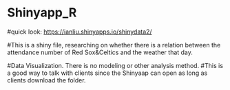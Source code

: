 # Shinyapp_R

#quick look: https://ianliu.shinyapps.io/shinydata2/

#This is a shiny file, researching on whether there is a relation between the attendance number of Red Sox&Celtics and the weather that day. 

#Data Visualization. There is no modeling or other analysis method.
#This is a good way to talk with clients since the Shinyaap can open as long as clients download the folder. 
